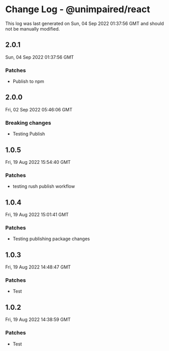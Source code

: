 # Change Log - @unimpaired/react

This log was last generated on Sun, 04 Sep 2022 01:37:56 GMT and should not be manually modified.

## 2.0.1
Sun, 04 Sep 2022 01:37:56 GMT

### Patches

- Publish to npm

## 2.0.0
Fri, 02 Sep 2022 05:46:06 GMT

### Breaking changes

- Testing Publish

## 1.0.5
Fri, 19 Aug 2022 15:54:40 GMT

### Patches

- testing rush publish workflow

## 1.0.4
Fri, 19 Aug 2022 15:01:41 GMT

### Patches

- Testing publishing package changes

## 1.0.3
Fri, 19 Aug 2022 14:48:47 GMT

### Patches

- Test 

## 1.0.2
Fri, 19 Aug 2022 14:38:59 GMT

### Patches

- Test 

